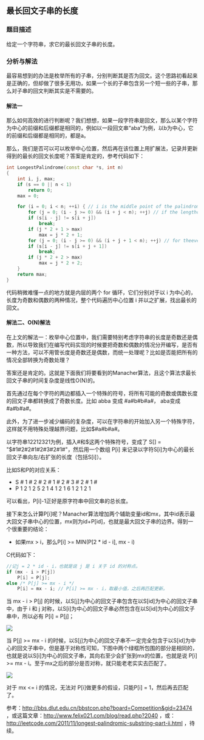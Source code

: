 ## 最长回文子串的长度

### 题目描述
给定一个字符串，求它的最长回文子串的长度。

### 分析与解法
最容易想到的办法是枚举所有的子串，分别判断其是否为回文。这个思路初看起来是正确的，但却做了很多无用功，如果一个长的子串包含另一个短一些的子串，那么对子串的回文判断其实是不需要的。

#### 解法一

那么如何高效的进行判断呢？我们想想，如果一段字符串是回文，那么以某个字符为中心的前缀和后缀都是相同的，例如以一段回文串“aba”为例，以b为中心，它的前缀和后缀都是相同的，都是a。

那么，我们是否可以可以枚举中心位置，然后再在该位置上用扩展法，记录并更新得到的最长的回文长度呢？答案是肯定的，参考代码如下：

```cpp
int LongestPalindrome(const char *s, int n)
{
	int i, j, max;
	if (s == 0 || n < 1)
		return 0;
	max = 0;

	for (i = 0; i < n; ++i) { // i is the middle point of the palindrome  
		for (j = 0; (i - j >= 0) && (i + j < n); ++j) // if the lengthof the palindrome is odd  
		if (s[i - j] != s[i + j])
			break;
		if (j * 2 + 1 > max)
			max = j * 2 + 1;
		for (j = 0; (i - j >= 0) && (i + j + 1 < n); ++j) // for theeven case  
		if (s[i - j] != s[i + j + 1])
			break;
		if (j * 2 + 2 > max)
			max = j * 2 + 2;
	}
	return max;
}
```

代码稍微难懂一点的地方就是内层的两个 for 循环，它们分别对于以 i 为中心的，长度为奇数和偶数的两种情况，整个代码遍历中心位置 i 并以之扩展，找出最长的回文。


#### 解法二、O(N)解法

在上文的解法一：枚举中心位置中，我们需要特别考虑字符串的长度是奇数还是偶数，所以导致我们在编写代码实现的时候要把奇数和偶数的情况分开编写，是否有一种方法，可以不用管长度是奇数还是偶数，而统一处理呢？比如是否能把所有的情况全部转换为奇数处理？

答案还是肯定的。这就是下面我们将要看到的Manacher算法，且这个算法求最长回文子串的时间复杂度是线性O(N)的。

首先通过在每个字符的两边都插入一个特殊的符号，将所有可能的奇数或偶数长度的回文子串都转换成了奇数长度。比如 abba 变成 #a#b#b#a#， aba变成 #a#b#a#。 

此外，为了进一步减少编码的复杂度，可以在字符串的开始加入另一个特殊字符，这样就不用特殊处理越界问题，比如$#a#b#a#。

以字符串12212321为例，插入#和$这两个特殊符号，变成了 S[] = "$#1#2#2#1#2#3#2#1#"，然后用一个数组 P[i] 来记录以字符S[i]为中心的最长回文子串向左/右扩张的长度（包括S[i]）。

比如S和P的对应关系：

 - S  #  1  #  2  #  2  #  1  #  2  #  3  #  2  #  1  #
 - P  1  2  1  2  5  2  1  4  1  2  1  6  1  2  1  2  1

可以看出，P[i]-1正好是原字符串中回文串的总长度。

接下来怎么计算P[i]呢？Manacher算法增加两个辅助变量id和mx，其中id表示最大回文子串中心的位置，mx则为id+P[id]，也就是最大回文子串的边界。得到一个很重要的结论：
- 如果mx > i，那么P[i] >= MIN(P[2 * id - i], mx - i)

C代码如下：
```c
//记j = 2 * id - i，也就是说 j 是 i 关于 id 的对称点。
if (mx - i > P[j]) 
    P[i] = P[j];
else /* P[j] >= mx - i */
    P[i] = mx - i; // P[i] >= mx - i，取最小值，之后再匹配更新。
```

当 mx - i > P[j] 的时候，以S[j]为中心的回文子串包含在以S[id]为中心的回文子串中，由于 i 和 j 对称，以S[i]为中心的回文子串必然包含在以S[id]为中心的回文子串中，所以必有 P[i] = P[j]；

![](http://www.felix021.com/blog/attachment/1318476284_79354a47.png)

当 P[j] >= mx - i 的时候，以S[j]为中心的回文子串不一定完全包含于以S[id]为中心的回文子串中，但是基于对称性可知，下图中两个绿框所包围的部分是相同的，也就是说以S[i]为中心的回文子串，其向右至少会扩张到mx的位置，也就是说 P[i] >= mx - i。至于mx之后的部分是否对称，就只能老老实实去匹配了。

![](http://www.felix021.com/blog/attachment/1318478114_4379fb5c.png)

对于 mx <= i 的情况，无法对 P[i]做更多的假设，只能P[i] = 1，然后再去匹配了。

参考：http://bbs.dlut.edu.cn/bbstcon.php?board=Competition&gid=23474 ，或这篇文章：http://www.felix021.com/blog/read.php?2040 ，或：http://leetcode.com/2011/11/longest-palindromic-substring-part-ii.html ，待续。
